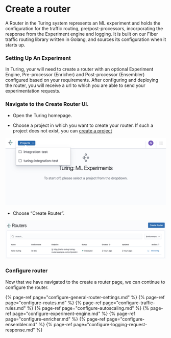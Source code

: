# Create a router

A Router in the Turing system represents an ML experiment and holds the configuration for the traffic routing, pre/post-processors, incorporating the response from the Experiment engine and logging. It is built on our Fiber traffic routing library written in Golang, and sources its configuration when it starts up.

### Setting Up An Experiment

In Turing, your will need to create a router with an optional Experiment Engine, Pre-processor (Enricher) and Post-processor (Ensembler) configured based on your requirements. After configuring and deploying the router, you will receive a url to which you are able to send your experimentation requests.

### Navigate to the Create Router UI.
* Open the Turing homepage.

* Choose a project in which you want to create your router. 
If such a project does not exist, you can [create a project](../create-project.md)

![](../.gitbook/assets/projects_dropdown.png)

* Choose “Create Router”. 

![](../.gitbook/assets/create_router_button.png)

### Configure router

Now that we have navigated to the create a router page, we can continue to configure the router.

{% page-ref page="configure-general-router-settings.md" %}
{% page-ref page="configure-routes.md" %}
{% page-ref page="configure-traffic-rules.md" %}
{% page-ref page="configure-autoscaling.md" %}
{% page-ref page="configure-experiment-engine.md" %}
{% page-ref page="configure-enricher.md" %}
{% page-ref page="configure-ensembler.md" %}
{% page-ref page="configure-logging-request-response.md" %}
